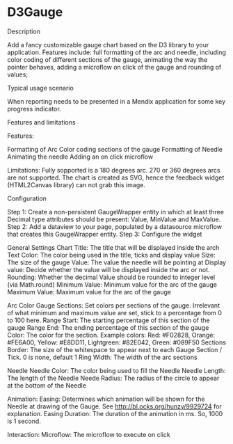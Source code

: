 # D3Gauge
Description

Add a fancy customizable gauge chart based on the D3 library to your application. Features include: full formatting of the arc and needle, including color coding of different sections of the gauge, animating the way the pointer behaves, adding a microflow on click of the gauge and rounding of values;

Typical usage scenario

When reporting needs to be presented in a Mendix application for some key progress indicator.

Features and limitations

Features:

Formatting of Arc
Color coding sections of the gauge
Formatting of Needle
Animating the needle
Adding an on click microflow

Limitations:
Fully sopported is a 180 degrees arc. 270 or 360 degrees arcs are not supported. 
The chart is created as SVG, hence the feedback widget (HTML2Canvas library) can not grab this image.


Configuration

Step 1: Create a non-persistent GaugeWrapper entity in which at least three Decimal type attributes should be present: Value, MinValue and MaxValue. 
Step 2: Add a dataview to your page, populated by a datasource microflow that creates this GaugeWrapper entity.
Step 3: Configure the widget

General Settings
Chart Title: The title that will be displayed inside the arch
Text Color: The color being used in the title, ticks and display value
Size: The size of the gauge
Value: The value the needle will be pointing at
Display value: Decide whether the value will be displayed inside the arc or not.
Rounding: Whether the decimal Value should be rounded to integer level (via Math.round)
Minimum Value: Minimum value for the arc of the gauge
Maximum Value: Maximum value for the arc of the gauge

Arc
Color Gauge Sections: Set colors per sections of the gauge. Irrelevant of what minimum and maximum value are set, stick to a percentage from 0 to 100 here.
Range Start: The starting percentage of this section of the gauge
Range End: The ending percentage of this section of the gauge
Color: The color for the section. Example colors: Red: #F02828, Orange: #FE6A00, Yellow: #E8DD11, Lightgreen: #82E042, Green: #089F50
Sections Border: The size of the whitespace to appear next to each Gauge Section / Tick. 0 is none, default 1
Ring Width: The width of the arc sections

Needle
Needle Color: The color being used to fill the Needle
Needle Length: The length of the Needle
Neede Radius: The radius of the circle to appear at the bottom of the Needle

Animation:
Easing: Determines which animation will be shown for the Needle at drawing of the Gauge. See http://bl.ocks.org/hunzy/9929724 for explanation.
Easing Duration: The duration of the animation in ms. So, 1000 is 1 second.

Interaction:
Microflow: The microflow to execute on click




